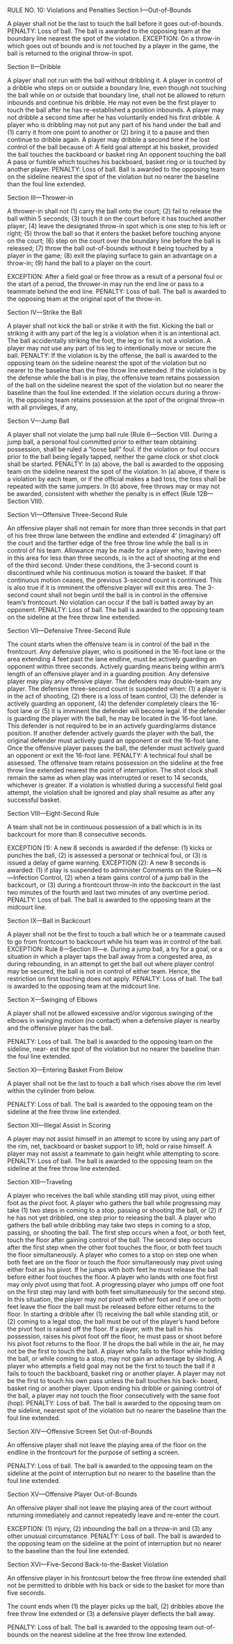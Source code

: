 RULE NO. 10: Violations and Penalties
Section I—Out-of-Bounds

A player shall not be the last to touch the ball before it goes out-of-bounds.
PENALTY: Loss of ball. The ball is awarded to the opposing team at the boundary line nearest the spot of the violation.
EXCEPTION: On a throw-in which goes out of bounds and is not touched by a player in the game, the ball is returned to the original throw-in spot.

Section II—Dribble

A player shall not run with the ball without dribbling it.
A player in control of a dribble who steps on or outside a boundary line, even though not touching the ball while on or outside that boundary line, shall not be allowed to return inbounds and continue his dribble. He may not even be the first player to touch the ball after he has re-established a position inbounds.
A player may not dribble a second time after he has voluntarily ended his first dribble.
A player who is dribbling may not put any part of his hand under the ball and (1) carry it from one point to another or (2) bring it to a pause and then continue to dribble again.
A player may dribble a second time if he lost control of the ball because of:
A field goal attempt at his basket, provided the ball touches the backboard or basket ring
An opponent touching the ball
A pass or fumble which touches his backboard, basket ring or is touched by another player.
PENALTY: Loss of ball. Ball is awarded to the opposing team on the sideline nearest the spot of the violation but no nearer the baseline than the foul line extended.

Section III—Thrower-in

A thrower-in shall not (1) carry the ball onto the court; (2) fail to release the ball within 5 seconds; (3) touch it on the court before it has touched another player; (4) leave the designated throw-in spot which is one step to his left or right; (5) throw the ball so that it enters the basket before touching anyone on the court; (6) step on the court over the boundary line before the ball is released; (7) throw the ball out-of-bounds without it being touched by a player in the game; (8) exit the playing surface to gain an advantage on a throw-in; (9) hand the ball to a player on the court.

EXCEPTION: After a field goal or free throw as a result of a personal foul or the start of a period, the thrower-in may run the end line or pass to a teammate behind the end line.
PENALTY: Loss of ball. The ball is awarded to the opposing team at the original spot of the throw-in.

Section IV—Strike the Ball

A player shall not kick the ball or strike it with the fist.
Kicking the ball or striking it with any part of the leg is a violation when it is an intentional act. The ball accidentally striking the foot, the leg or fist is not a violation.
A player may not use any part of his leg to intentionally move or secure the ball.
PENALTY:
If the violation is by the offense, the ball is awarded to the opposing team on the sideline nearest the spot of the violation but no nearer to the baseline than the free throw line extended.
If the violation is by the defense while the ball is in play, the offensive team retains possession of the ball on the sideline nearest the spot of the violation but no nearer the baseline than the foul line extended.
If the violation occurs during a throw-in, the opposing team retains possession at the spot of the original throw-in with all privileges, if any,

Section V—Jump Ball

A player shall not violate the jump ball rule (Rule 6—Section VII).
During a jump ball, a personal foul committed prior to either team obtaining possession, shall be ruled a “loose ball” foul.
If the violation or foul occurs prior to the ball being legally tapped, neither the game clock or shot clock shall be started.
PENALTY:
In (a) above, the ball is awarded to the opposing team on the sideline nearest the spot of the violation.
In (a) above, if there is a violation by each team, or if the official makes a bad toss, the toss shall be repeated with the same jumpers.
In (b) above, free throws may or may not be awarded, consistent with whether the penalty is in effect (Rule 12B—Section VIII).

Section VI—Offensive Three-Second Rule

An offensive player shall not remain for more than three seconds in that part of his free throw lane between the endline and extended 4’ (imaginary) off the court and the farther edge of the free throw line while the ball is in control of his team.
Allowance may be made for a player who, having been in this area for less than three seconds, is in the act of shooting at the end of the third second. Under these conditions, the 3-second count is discontinued while his continuous motion is toward the basket. If that continuous motion ceases, the previous 3-second count is continued. This is also true if it is imminent the offensive player will exit this area.
The 3-second count shall not begin until the ball is in control in the offensive team’s frontcourt. No violation can occur if the ball is batted away by an opponent.
PENALTY: Loss of ball. The ball is awarded to the opposing team on the sideline at the free throw line extended.

Section VII—Defensive Three-Second Rule

The count starts when the offensive team is in control of the ball in the frontcourt.
Any defensive player, who is positioned in the 16-foot lane or the area extending 4 feet past the lane endline, must be actively guarding an opponent within three seconds. Actively guarding means being within arm’s length of an offensive player and in a guarding position.
Any defensive player may play any offensive player. The defenders may double-team any player.
The defensive three-second count is suspended when: (1) a player is in the act of shooting, (2) there is a loss of team control, (3) the defender is actively guarding an opponent, (4) the defender completely clears the 16-foot lane or (5) it is imminent the defender will become legal.
If the defender is guarding the player with the ball, he may be located in the 16-foot lane. This defender is not required to be in an actively guarding/arms distance position. If another defender actively guards the player with the ball, the original defender must actively guard an opponent or exit the 16-foot lane. Once the offensive player passes the ball, the defender must actively guard an opponent or exit the 16-foot lane.
PENALTY: A technical foul shall be assessed. The offensive team retains possession on the sideline at the free throw line extended nearest the point of interruption. The shot clock shall remain the same as when play was interrupted or reset to 14 seconds, whichever is greater.
If a violation is whistled during a successful field goal attempt, the violation shall be ignored and play shall resume as after any successful basket.

Section VIII—Eight-Second Rule

A team shall not be in continuous possession of a ball which is in its backcourt for more than 8 consecutive seconds.

EXCEPTION (1): A new 8 seconds is awarded if the defense: (1) kicks or punches the ball, (2) is assessed a personal or technical foul, or (3) is issued a delay of game warning.
EXCEPTION (2): A new 8 seconds is awarded: (1) if play is suspended to administer Comments on the Rules—N—Infection Control, (2) when a team gains control of a jump ball in the backcourt, or (3) during a frontcourt throw-in into the backcourt in the last two minutes of the fourth and last two minutes of any overtime period.
PENALTY: Loss of ball. The ball is awarded to the opposing team at the midcourt line.

Section IX—Ball in Backcourt

A player shall not be the first to touch a ball which he or a teammate caused to go from frontcourt to backcourt while his team was in control of the ball.
EXCEPTION: Rule 8—Section III—e.
During a jump ball, a try for a goal, or a situation in which a player taps the ball away from a congested area, as during rebounding, in an attempt to get the ball out where player control may be secured, the ball is not in control of either team. Hence, the restriction on first touching does not apply.
PENALTY: Loss of ball. The ball is awarded to the opposing team at the midcourt line.

Section X—Swinging of Elbows

A player shall not be allowed excessive and/or vigorous swinging of the elbows in swinging motion (no contact) when a defensive player is nearby and the offensive player has the ball.

PENALTY: Loss of ball. The ball is awarded to the opposing team on the sideline, near- est the spot of the violation but no nearer the baseline than the foul line extended.

Section XI—Entering Basket From Below

A player shall not be the last to touch a ball which rises above the rim level within the cylinder from below.

PENALTY: Loss of ball. The ball is awarded to the opposing team on the sideline at the free throw line extended.

Section XII—Illegal Assist in Scoring

A player may not assist himself in an attempt to score by using any part of the rim, net, backboard or basket support to lift, hold or raise himself.
A player may not assist a teammate to gain height while attempting to score.
PENALTY: Loss of ball. The ball is awarded to the opposing team on the sideline at the free throw line extended.

Section XIII—Traveling

A player who receives the ball while standing still may pivot, using either foot as the pivot foot.
A player who gathers the ball while progressing may take (1) two steps in coming to a stop, passing or shooting the ball, or (2) if he has not yet dribbled, one step prior to releasing the ball. A player who gathers the ball while dribbling may take two steps in coming to a stop, passing, or shooting the ball.
The first step occurs when a foot, or both feet, touch the floor after gaining control of the ball.
The second step occurs after the first step when the other foot touches the floor, or both feet touch the floor simultaneously.
A player who comes to a stop on step one when both feet are on the floor or touch the floor simultaneously may pivot using either foot as his pivot. If he jumps with both feet he must release the ball before either foot touches the floor.
A player who lands with one foot first may only pivot using that foot.
A progressing player who jumps off one foot on the first step may land with both feet simultaneously for the second step. In this situation, the player may not pivot with either foot and if one or both feet leave the floor the ball must be released before either returns to the floor.
In starting a dribble after (1) receiving the ball while standing still, or (2) coming to a legal stop, the ball must be out of the player’s hand before the pivot foot is raised off the floor.
If a player, with the ball in his possession, raises his pivot foot off the floor, he must pass or shoot before his pivot foot returns to the floor. If he drops the ball while in the air, he may not be the first to touch the ball.
A player who falls to the floor while holding the ball, or while coming to a stop, may not gain an advantage by sliding.
A player who attempts a field goal may not be the first to touch the ball if it fails to touch the backboard, basket ring or another player.
A player may not be the first to touch his own pass unless the ball touches his back- board, basket ring or another player.
Upon ending his dribble or gaining control of the ball, a player may not touch the floor consecutively with the same foot (hop).
PENALTY: Loss of ball. The ball is awarded to the opposing team on the sideline, nearest spot of the violation but no nearer the baseline than the foul line extended.

Section XIV—Offensive Screen Set Out-of-Bounds

An offensive player shall not leave the playing area of the floor on the endline in the frontcourt for the purpose of setting a screen.

PENALTY: Loss of ball. The ball is awarded to the opposing team on the sideline at the point of interruption but no nearer to the baseline than the foul line extended.

Section XV—Offensive Player Out-of-Bounds

An offensive player shall not leave the playing area of the court without returning immediately and cannot repeatedly leave and re-enter the court.

EXCEPTION: (1) injury, (2) inbounding the ball on a throw-in and (3) any other unusual circumstance.
PENALTY: Loss of ball. The ball is awarded to the opposing team on the sideline at the point of interruption but no nearer to the baseline than the foul line extended.

Section XVI—Five-Second Back-to-the-Basket Violation

An offensive player in his frontcourt below the free throw line extended shall not be permitted to dribble with his back or side to the basket for more than five seconds.

The count ends when (1) the player picks up the ball, (2) dribbles above the free throw line extended or (3) a defensive player deflects the ball away.

PENALTY: Loss of ball. The ball is awarded to the opposing team out-of-bounds on the nearest sideline at the free throw line extended.
